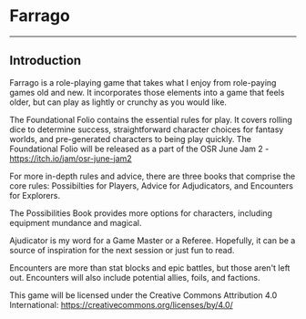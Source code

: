 # Farrago

------

## Introduction

Farrago is a role-playing game that takes what I enjoy from role-paying games old and new. It incorporates those elements into a game that feels older, but can play as lightly or crunchy as you would like.

The Foundational Folio contains the essential rules for play. It covers rolling dice to determine success, straightforward character choices for fantasy worlds, and pre-generated characters to being play quickly. The Foundational Folio will be released as a part of the OSR June Jam 2 - https://itch.io/jam/osr-june-jam2

For more in-depth rules and advice, there are three books that comprise the core rules: Possibilties for Players, Advice for Adjudicators, and Encounters for Explorers. 

The Possibilities Book provides more options for characters, including equipment mundance and magical.

Ajudicator is my word for a Game Master or a Referee. Hopefully, it can be a source of inspiration for the next session or just fun to read.

Encounters are more than stat blocks and epic battles, but those aren't left out. Encounters will also include potential allies, foils, and factions.

This game will be licensed under the Creative Commons Attribution 4.0 International: https://creativecommons.org/licenses/by/4.0/
